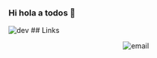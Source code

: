 ### Hi hola a todos 👋
<img src="https://www.softzone.es/app/uploads-softzone.es/2020/03/C%C3%B3digo-de-programaci%C3%B3n.jpg?x=480&quality=40" alt="dev">
## Links

<p align="center">
 <a href="enier.arauz@unachi.ac.pa"></a><img src="https://img.icons8.com/color/32/000000/gmail.png" alt="email">
</p>
<!--
**ligmaster3/ligmaster3** is a ✨ _special_ ✨ repository because its `README.md` (this file) appears on your GitHub profile.

Here are some ideas to get you started:

- 🔭 I’m currently working on ...
- 🌱 I’m currently learning ...
- 👯 I’m looking to collaborate on ...
- 🤔 I’m looking for help with ...
- 💬 Ask me about ...
- 📫 How to reach me: ...
- 😄 Pronouns: ...
- ⚡ Fun fact: ...
<--
